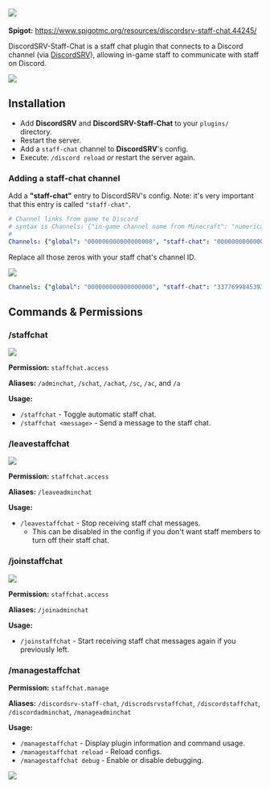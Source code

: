 # ![](https://i.imgur.com/DZwTm1u.png)

**Spigot:** https://www.spigotmc.org/resources/discordsrv-staff-chat.44245/

DiscordSRV-Staff-Chat is a staff chat plugin that connects to a Discord channel (via [DiscordSRV](https://github.com/Scarsz/DiscordSRV)), allowing in-game staff to communicate with staff on Discord.

![](https://i.imgur.com/ssKGDTJ.gif) 

## Installation

* Add **DiscordSRV** and **DiscordSRV-Staff-Chat** to your `plugins/` directory.
* Restart the server.
* Add a `staff-chat` channel to **DiscordSRV**'s config.
* Execute: `/discord reload` *or* restart the server again.

### Adding a staff-chat channel

Add a **"staff-chat"** entry to DiscordSRV's config. Note: it's very important that this entry is called `"staff-chat"`.

```yaml
# Channel links from game to Discord
# syntax is Channels: {"in-game channel name from Minecraft": "numerical channel ID from Discord", "another in-game channel name from Minecraft": "another numerical channel ID from Discord"}
#
Channels: {"global": "000000000000000000", "staff-chat": "000000000000000000"}
```

Replace all those zeros with your staff chat's channel ID.

![](https://i.imgur.com/tXNU6Ei.gif)

```yaml
Channels: {"global": "000000000000000000", "staff-chat": "337769984539361281"}
```


## Commands & Permissions

### /staffchat

![](https://i.imgur.com/ILwkaqa.gif)

**Permission:** `staffchat.access`

**Aliases:** `/adminchat`, `/schat`, `/achat`, `/sc`, `/ac`, and `/a`

**Usage:**
- `/staffchat` - Toggle automatic staff chat.
- `/staffchat <message>` - Send a message to the staff chat.

### /leavestaffchat

![](https://i.imgur.com/BO3fgmC.png)

**Permission:** `staffchat.access`

**Aliases:** `/leaveadminchat`

**Usage:**
- `/leavestaffchat` - Stop receiving staff chat messages.
    - This can be disabled in the config if you don't want staff members to turn off their staff chat.

### /joinstaffchat

![](https://i.imgur.com/7EriNrS.png)

**Permission:** `staffchat.access`

**Aliases:** `/joinadminchat`

**Usage:**
- `/joinstaffchat` - Start receiving staff chat messages again if you previously left.

### /managestaffchat

**Permission:** `staffchat.manage`

**Aliases:** `/discordsrv-staff-chat`, `/discrodsrvstaffchat`, `/discordstaffchat`, `/discordadminchat`, `/manageadminchat`

**Usage:**
- `/managestaffchat` - Display plugin information and command usage.
- `/managestaffchat reload` - Reload configs.
- `/managestaffchat debug` - Enable or disable debugging.

[![](https://bstats.org/signatures/bukkit/DiscordSRV-Staff-Chat.svg)](https://bstats.org/plugin/bukkit/DiscordSRV-Staff-Chat/11056)
